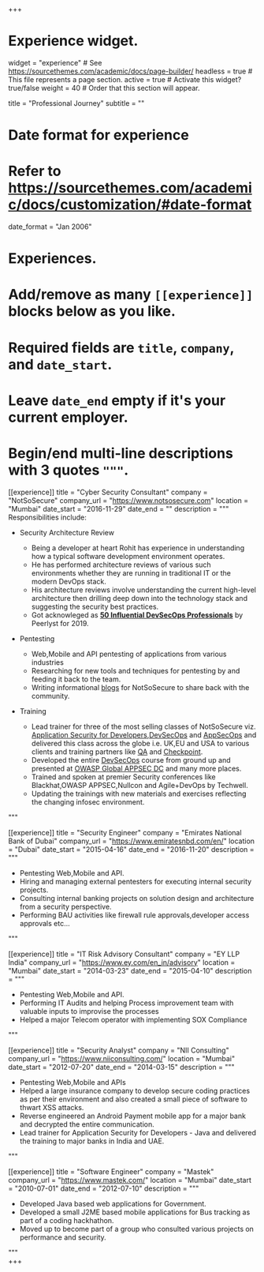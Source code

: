 +++
# Experience widget.
widget = "experience"  # See https://sourcethemes.com/academic/docs/page-builder/
headless = true  # This file represents a page section.
active = true  # Activate this widget? true/false
weight = 40  # Order that this section will appear.

title = "Professional Journey"
subtitle = ""

# Date format for experience
#   Refer to https://sourcethemes.com/academic/docs/customization/#date-format
date_format = "Jan 2006"

# Experiences.
#   Add/remove as many `[[experience]]` blocks below as you like.
#   Required fields are `title`, `company`, and `date_start`.
#   Leave `date_end` empty if it's your current employer.
#   Begin/end multi-line descriptions with 3 quotes `"""`.
[[experience]]
  title = "Cyber Security Consultant"
  company = "NotSoSecure"
  company_url = "https://www.notsosecure.com"
  location = "Mumbai"
  date_start = "2016-11-29"
  date_end = ""
  description = """
  Responsibilities include:

  * Security Architecture Review 
    - Being a developer at heart Rohit has experience in understanding how a typical software development environment operates.
    - He has performed architecture reviews of various such environments whether they are running in traditional IT or the modern DevOps stack.
    - His architecture reviews involve understanding the current high-level architecture then drilling deep down into the technology stack and suggesting the security best practices.
    - Got acknowleged as [**50 Influential DevSecOps Professionals**](https://www.peerlyst.com/posts/peerlyst-community-ebook-50-influential-devsecops-professionals-peerlyst) by Peerlyst for 2019.

  * Pentesting
    - Web,Mobile and API pentesting of applications from various industries
    - Researching for new tools and techniques for pentesting by and feeding it back to the team.
    - Writing informational [blogs](https://www.notsosecure.com/author/rohit/) for NotSoSecure to share back with the community.


  * Training
    - Lead trainer for three of the most selling classes of NotSoSecure viz. [Application Security for Developers](https://www.notsosecure.com/hacking-training/appsec-for-developers/),[DevSecOps](https://www.notsosecure.com/hacking-training/devsecops/) and [AppSecOps](https://www.notsosecure.com/hacking-training/appsecops/) and delivered this class across the globe i.e. UK,EU and USA to various clients and training partners like [QA](https://www.qa.com/course-catalogue/courses/application-security-for-developers-qaappsec/) and [Checkpoint](https://www.checkpoint.com/solutions/devops-security/).
    - Developed the entire [DevSecOps](https://www.notsosecure.com/hacking-training/devsecops/) course from ground up and presented at [OWASP Global APPSEC DC](https://globalappsecdc2019.sched.com/event/SKIC) and many more places.
    - Trained and spoken at premier Security conferences like Blackhat,OWASP APPSEC,Nullcon and Agile+DevOps by Techwell.
    - Updating the trainings with new materials and exercises reflecting the changing infosec environment.
  
  """

[[experience]]
  title = "Security Engineer"
  company = "Emirates National Bank of Dubai"
  company_url = "https://www.emiratesnbd.com/en/"
  location = "Dubai"
  date_start = "2015-04-16"
  date_end = "2016-11-20"
  description = """
  - Pentesting Web,Mobile and API.
  - Hiring and managing external pentesters for executing internal security projects.
  - Consulting internal banking projects on solution design and architecture from a security perspective.
  - Performing BAU activities like firewall rule approvals,developer access approvals etc...

  """

[[experience]]
  title = "IT Risk Advisory Consultant"
  company = "EY LLP India"
  company_url = "https://www.ey.com/en_in/advisory"
  location = "Mumbai"
  date_start = "2014-03-23"
  date_end = "2015-04-10"
  description = """
  - Pentesting Web,Mobile and API.
  - Performing IT Audits and helping Process improvement team with valuable inputs to improvise the processes
  - Helped a major Telecom operator with implementing SOX Compliance
  
  """

[[experience]]
  title = "Security Analyst"
  company = "NII Consulting"
  company_url = "https://www.niiconsulting.com/"
  location = "Mumbai"
  date_start = "2012-07-20"
  date_end = "2014-03-15"
  description = """
  - Pentesting Web,Mobile and APIs
  - Helped a large insurance company to develop secure coding practices as per their environment and also created a small piece of software to thwart XSS attacks.
  - Reverse engineered an Android Payment mobile app for a major bank and decrypted the entire communication.
  - Lead trainer for Application Security for Developers - Java and delivered the training to major banks in India and UAE.  
  
  """ 

[[experience]]
  title = "Software Engineer"
  company = "Mastek"
  company_url = "https://www.mastek.com/"
  location = "Mumbai"
  date_start = "2010-07-01"
  date_end = "2012-07-10"
  description = """
  - Developed Java based web applications for Government.
  - Developed a small J2ME based mobile applications for Bus tracking as part of a coding hackhathon.
  - Moved up to become part of a group who consulted various projects on performance and security.  
  
  """     
+++
